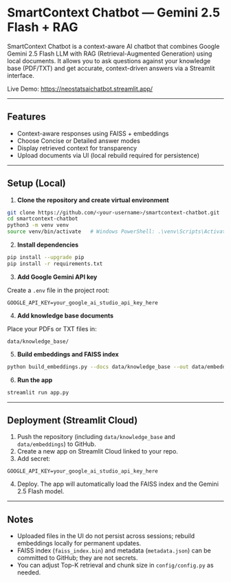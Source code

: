 # SmartContext Chatbot — Gemini 2.5 Flash + RAG

SmartContext Chatbot is a context-aware AI chatbot that combines Google Gemini 2.5 Flash LLM with RAG (Retrieval-Augmented Generation) using local documents. It allows you to ask questions against your knowledge base (PDF/TXT) and get accurate, context-driven answers via a Streamlit interface.

Live Demo: https://neostatsaichatbot.streamlit.app/

---

## Features

- Context-aware responses using FAISS + embeddings
- Choose Concise or Detailed answer modes
- Display retrieved context for transparency
- Upload documents via UI (local rebuild required for persistence)

---

## Setup (Local)

1. **Clone the repository and create virtual environment**

```bash
git clone https://github.com/<your-username>/smartcontext-chatbot.git
cd smartcontext-chatbot
python3 -m venv venv
source venv/bin/activate   # Windows PowerShell: .\venv\Scripts\Activate.ps1
````

2. **Install dependencies**

```bash
pip install --upgrade pip
pip install -r requirements.txt
```

3. **Add Google Gemini API key**

Create a `.env` file in the project root:

```
GOOGLE_API_KEY=your_google_ai_studio_api_key_here
```

4. **Add knowledge base documents**

Place your PDFs or TXT files in:

```
data/knowledge_base/
```

5. **Build embeddings and FAISS index**

```bash
python build_embeddings.py --docs data/knowledge_base --out data/embeddings
```

6. **Run the app**

```bash
streamlit run app.py
```

---

## Deployment (Streamlit Cloud)

1. Push the repository (including `data/knowledge_base` and `data/embeddings`) to GitHub.
2. Create a new app on Streamlit Cloud linked to your repo.
3. Add secret:

```
GOOGLE_API_KEY=your_google_ai_studio_api_key_here
```

4. Deploy. The app will automatically load the FAISS index and the Gemini 2.5 Flash model.

---

## Notes

* Uploaded files in the UI do not persist across sessions; rebuild embeddings locally for permanent updates.
* FAISS index (`faiss_index.bin`) and metadata (`metadata.json`) can be committed to GitHub; they are not secrets.
* You can adjust Top-K retrieval and chunk size in `config/config.py` as needed.
